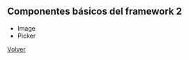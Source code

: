 ## Componentes básicos del framework 2
* Image
* Picker

[Volver](https://github.com/zariweyo/curso-react-native)
